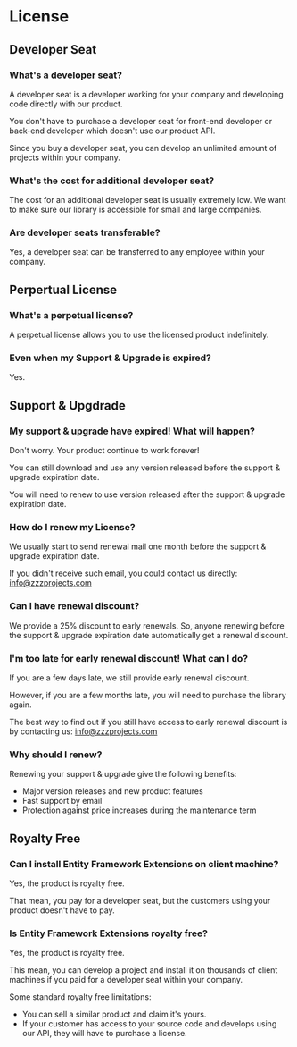 # License

## Developer Seat

### What's a developer seat?
A developer seat is a developer working for your company and developing code directly with our product.

You don't have to purchase a developer seat for front-end developer or back-end developer which doesn't use our product API.

Since you buy a developer seat, you can develop an unlimited amount of projects within your company.

### What's the cost for additional developer seat?
The cost for an additional developer seat is usually extremely low. We want to make sure our library is accessible for small and large companies.

### Are developer seats transferable?
Yes, a developer seat can be transferred to any employee within your company.

## Perpertual License

### What's a perpetual license?
A perpetual license allows you to use the licensed product indefinitely.

### Even when my Support & Upgrade is expired?
Yes.

## Support & Upgdrade

### My support & upgrade have expired! What will happen?
Don't worry. Your product continue to work forever!

You can still download and use any version released before the support & upgrade expiration date.

You will need to renew to use version released after the support & upgrade expiration date.

### How do I renew my License?
We usually start to send renewal mail one month before the support & upgrade expiration date.

If you didn't receive such email, you could contact us directly: info@zzzprojects.com

### Can I have renewal discount?
We provide a 25% discount to early renewals. So, anyone renewing before the support & upgrade expiration date automatically get a renewal discount.

### I'm too late for early renewal discount! What can I do?
If you are a few days late, we still provide early renewal discount.

However, if you are a few months late, you will need to purchase the library again.

The best way to find out if you still have access to early renewal discount is by contacting us: info@zzzprojects.com

### Why should I renew?
Renewing your support & upgrade give the following benefits:

- Major version releases and new product features
- Fast support by email
- Protection against price increases during the maintenance term

## Royalty Free

### Can I install Entity Framework Extensions on client machine?
Yes, the product is royalty free.

That mean, you pay for a developer seat, but the customers using your product doesn't have to pay.

### Is Entity Framework Extensions royalty free?
Yes, the product is royalty free.

This mean, you can develop a project and install it on thousands of client machines if you paid for a developer seat within your company.

Some standard royalty free limitations:

- You can sell a similar product and claim it's yours.
- If your customer has access to your source code and develops using our API, they will have to purchase a license.
